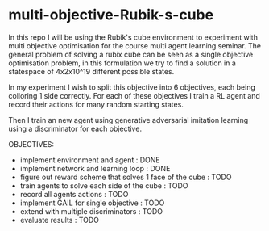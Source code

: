 # multi-objective-Rubik-s-cube
In this repo I will be using the Rubik's cube environment to experiment with multi objective optimisation for the course multi agent learning seminar.
The general problem of solving a rubix cube can be seen as a single objective optimisation problem, in this formulation we try to find a solution in a statespace of 4x2x10^19 different possible states.

In my experiment I wish to split this objective into 6 objectives, each being colloring 1 side correctly.
For each of these objectives I train a RL agent and record their actions for many random starting states.

Then I train an new agent using generative adversarial imitation learning using a discriminator for each objective.

OBJECTIVES:
   - implement environment and agent : DONE
   - implement network and learning loop : DONE
   - figure out reward scheme that solves 1 face of the cube : TODO
   - train agents to solve each side of the cube : TODO
   - record all agents actions : TODO
   - implement GAIL for single objective : TODO
   - extend with multiple discriminators : TODO
   - evaluate results : TODO
